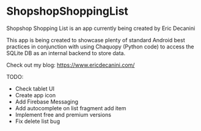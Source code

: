 # ShopshopShoppingList

Shopshop Shopping List is an app currently being created by Eric Decanini

This app is being created to showcase plenty of standard Android best practices in conjunction with using Chaquopy (Python code) to access the SQLite DB as an internal backend to store data.

Check out my blog:
https://www.ericdecanini.com/

TODO:
- Check tablet UI
- Create app icon
- Add Firebase Messaging
- Add autocomplete on list fragment add item
- Implement free and premium versions
- Fix delete list bug
